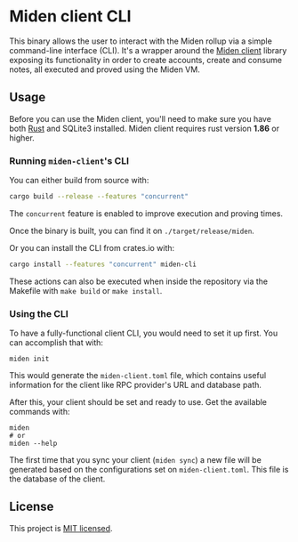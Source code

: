 # Miden client CLI

This binary allows the user to interact with the Miden rollup via a simple command-line interface (CLI). It's a wrapper around the [Miden client](https://crates.io/crates/miden-client) library exposing its functionality in order to create accounts, create and consume notes, all executed and proved using the Miden VM.

## Usage

Before you can use the Miden client, you'll need to make sure you have both [Rust](https://www.rust-lang.org/tools/install) and SQLite3 installed. Miden client requires rust version **1.86** or higher.

### Running `miden-client`'s CLI

You can either build from source with:

```bash
cargo build --release --features "concurrent"
```

The `concurrent` feature is enabled to improve execution and proving times.

Once the binary is built, you can find it on `./target/release/miden`.

Or you can install the CLI from crates.io with:

```bash
cargo install --features "concurrent" miden-cli
```

These actions can also be executed when inside the repository via the Makefile with `make build` or `make install`.

### Using the CLI

To have a fully-functional client CLI, you would need to set it up first. You can accomplish that with:

```shell
miden init
```

This would generate the `miden-client.toml` file, which contains useful information for the client like RPC provider's URL and database path.

After this, your client should be set and ready to use. Get the available commands with:

```shell
miden
# or
miden --help
```

The first time that you sync your client (`miden sync`) a new file will be generated based on the configurations set on `miden-client.toml`. This file is the database of the client.

## License
This project is [MIT licensed](../../LICENSE).
